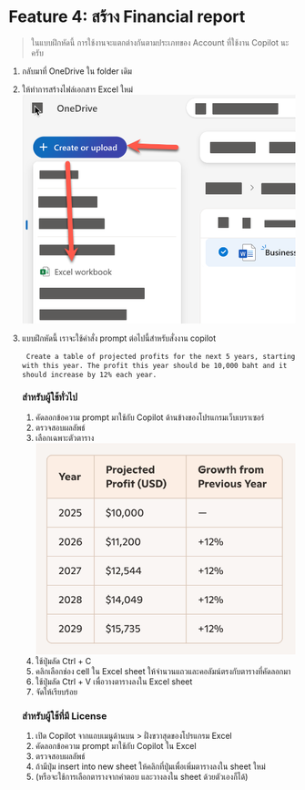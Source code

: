 

# Feature 4: สร้าง Financial report

> ในแบบฝึกหัดนี้ การใช้งานจะแตกต่างกันตามประเภทของ Account ที่ใช้งาน Copilot นะครับ

1. กลับมาที่ OneDrive ใน folder เดิม
2. ให้ทำการสร้างไฟล์เอกสาร Excel ใหม่
   ![alt text](../../images/copilot/2025-08-23_22-28-57.png)
3. แบบฝึกหัดนี้ เราจะใช้คำสั่ง prompt ต่อไปนี้สำหรับสั่งงาน copilot

   ```
    Create a table of projected profits for the next 5 years, starting with this year. The profit this year should be 10,000 baht and it should increase by 12% each year.
   ```

   ### สำหรับผู้ใช้ทั่วไป
   1. คัดลอกข้อความ prompt มาใช้กับ Copilot ด้านข้างของโปรแกรมเว็บเบราเซอร์
   2. ตรวจสอบผลลัพธ์
   3. เลือกเฉพาะตัวตาราง
   ![alt text](../../images/copilot/2025-08-23_22-33-33.png)
   4. ใช้ปุ่มลัด Ctrl + C
   5. คลิกเลือกช่อง cell ใน Excel sheet ให้จำนวนแถวและคอลัมน์ตรงกับตารางที่คัดลอกมา
   6. ใช้ปุ่มลัด Ctrl + V เพื่อวางตารางลงใน Excel sheet
   7. จัดให้เรียบร้อย

   ### สำหรับผู้ใช้ที่มี License
   1. เปิด Copilot จากแถบเมนูด้านบน > ฝั่งขวาสุดของโปรแกรม Excel
   2. คัดลอกข้อความ prompt มาใช้กับ Copilot ใน Excel
   3. ตรวจสอบผลลัพธ์
   4. ถ้ามีปุ่ม insert into new sheet ให้คลิกที่ปุ่มเพื่อเพิ่มตารางลงใน sheet ใหม่
   5. (หรือจะใช้การเลือกตารางจากคำตอบ และวางลงใน sheet ด้วยตัวเองก็ได้)
